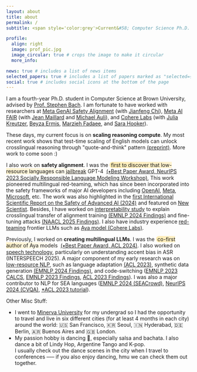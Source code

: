```yaml
---
layout: about
title: about
permalink: /
subtitle: <span style='color:grey'>Current&#58; Computer Science Ph.D. @ Brown University<br>Past&#58; Research Scientist Intern @ <a href='https://ai.meta.com/' style='color:#222222'>Meta AI</a>, Research Collaborator @ <a href='https://cohere.com/research' style='color:#222222'>Cohere For AI</a></span>

profile:
  align: right
  image: prof_pic.jpg
  image_circular: true # crops the image to make it circular
  more_info: 

news: true # includes a list of news items
selected_papers: true # includes a list of papers marked as "selected={true}"
social: true # includes social icons at the bottom of the page
---
```


<style type="text/css">
 .tab { margin-left: 30px; }
</style>


I am a fourth-year Ph.D. student in Computer Science at Brown University, advised by [Prof. Stephen Bach](https://scholar.google.com/citations?user=hs6pGXoAAAAJ&hl=en). I am fortunate to have worked with researchers at <u>Meta GenAI Safety Alignment</u> (with [Jianfeng Chi](https://jfchi.github.io/)), <u>Meta AI FAIR</u> (with [Jean Maillard](https://maillard.it/) and [Michael Auli](https://michaelauli.github.io/)), and <u>Cohere Labs</u> (with [Julia Kreutzer](https://juliakreutzer.github.io/), [Beyza Ermis](https://scholar.google.com/citations?user=v2cMiCAAAAAJ&hl=en), [Marzieh Fadaee](https://marziehf.github.io/), and [Sara Hooker](https://www.sarahooker.me/)). 

These days, my current focus is on **scaling reasoning compute**. My most recent work shows that test-time scaling of English models can unlock crosslingual reasoning through "quote-and-think" pattern [(preprint)](https://arxiv.org/abs/2505.05408). More work to come soon :)

I also work on **safety alignment**. I was the <span style="background: linear-gradient(to right, #FFEBB3, #ffffff); border-radius: 8px; padding: 0 4px;">first to discover that low-resource languages can <u>jailbreak</u> GPT-4</span> [(&#11089;Best Paper Award, NeurIPS 2023 Socially Responsible Language Modeling Workshop)](https://arxiv.org/abs/2310.02446), This work pioneered multilingual red-teaming, which has since been incorporated into the safety frameworks of major AI developers including [OpenAI](https://cdn.openai.com/gpt-4o-system-card.pdf), [Meta](https://arxiv.org/abs/2407.21783), [Microsoft](https://arxiv.org/abs/2407.13833), etc. 
The work was also highlighted in the [first International Scientific Report on the Safety of Advanced AI (2024)](https://www.gov.uk/government/publications/international-scientific-report-on-the-safety-of-advanced-ai) and featured on [New Scientist](https://www.newscientist.com/article/2398656-gpt-4-gave-advice-on-planning-terrorist-attacks-when-asked-in-zulu/). Besides, I have worked on <u>interpretability study</u> to explain crosslingual transfer of alignment training [(EMNLP 2024 Findings)](https://arxiv.org/abs/2406.16235) and fine-tuning attacks [(NAACL 2025 Findings)](https://arxiv.org/abs/2410.18210). I also have industry experience <u>red-teaming</u> frontier LLMs such as [Aya model (Cohere Labs)](https://cohere.com/research/aya). 

Previously, I worked on **creating multilingual LLMs**. I was the <span style="background: linear-gradient(to right, #FFEBB3, #ffffff); border-radius: 8px; padding: 0 4px;">co-first author of Aya models</span> [(&#11089;Best Paper Award, ACL 2024)](https://arxiv.org/abs/2402.07827). I also worked on <u>speech technology</u>, particularly on understanding accent bias in ASR (INTERSPEECH 2025). A major component of my early research was on <u>low-resource NLP</u>, such as language adaptation [(ACL 2023)](https://arxiv.org/abs/2212.09535), synthetic data generation [(EMNLP 2024 Findings)](https://arxiv.org/abs/2402.14086), and code-switching ([EMNLP 2023 CALCS](https://arxiv.org/abs/2303.13592), [EMNLP 2023 Findings](https://aclanthology.org/2023.findings-emnlp.382/), [ACL 2023 Findings](https://aclanthology.org/2023.findings-acl.185/)). I was also a major contributor to NLP for SEA languages ([EMNLP 2024 (SEACrowd)](https://arxiv.org/abs/2406.10118), [NeurIPS 2024 (CVQA)](https://arxiv.org/abs/2406.05967), [*ACL 2023 tutorial](https://aclanthology.org/2023.ijcnlp-tutorials.2/)).

Other Misc Stuff:
- I went to [Minerva University](https://www.minerva.edu/) for my undergrad so I had the opportunity to travel and live in six different cities (for at least 4 months in each city) around the world: 🇺🇸 San Francisco, 🇰🇷 Seoul, 🇮🇳 Hyderabad, 🇩🇪 Berlin, 🇦🇷 Buenos Aires and 🇬🇧 London. 
- My passion hobby is dancing 🕺, especially salsa and bachata. I also dance a bit of Lindy Hop, Argentine Tango and K-pop. <br>I usually check out the dance scenes in the city when I travel to conferences ––– if you also enjoy dancing, hmu we can check them out together.
